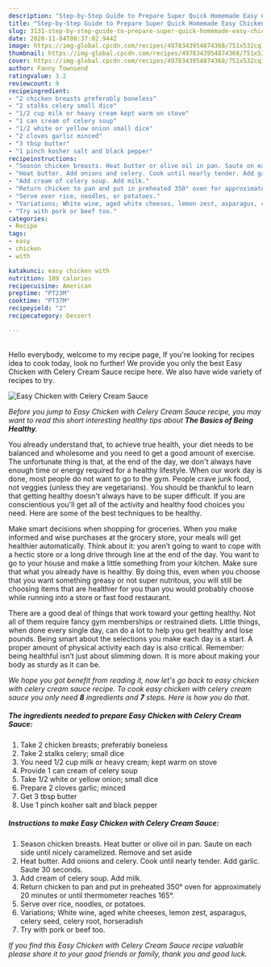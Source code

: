```yaml
---
description: "Step-by-Step Guide to Prepare Super Quick Homemade Easy Chicken with Celery Cream Sauce"
title: "Step-by-Step Guide to Prepare Super Quick Homemade Easy Chicken with Celery Cream Sauce"
slug: 3131-step-by-step-guide-to-prepare-super-quick-homemade-easy-chicken-with-celery-cream-sauce
date: 2020-11-04T08:37:02.944Z
image: https://img-global.cpcdn.com/recipes/4978343954874368/751x532cq70/easy-chicken-with-celery-cream-sauce-recipe-main-photo.jpg
thumbnail: https://img-global.cpcdn.com/recipes/4978343954874368/751x532cq70/easy-chicken-with-celery-cream-sauce-recipe-main-photo.jpg
cover: https://img-global.cpcdn.com/recipes/4978343954874368/751x532cq70/easy-chicken-with-celery-cream-sauce-recipe-main-photo.jpg
author: Fanny Townsend
ratingvalue: 3.2
reviewcount: 9
recipeingredient:
- "2 chicken breasts preferably boneless"
- "2 stalks celery small dice"
- "1/2 cup milk or heavy cream kept warm on stove"
- "1 can cream of celery soup"
- "1/2 white or yellow onion small dice"
- "2 cloves garlic minced"
- "3 tbsp butter"
- "1 pinch kosher salt and black pepper"
recipeinstructions:
- "Season chicken breasts. Heat butter or olive oil in pan. Saute on each side until nicely caramelized. Remove and set aside"
- "Heat butter. Add onions and celery. Cook until nearly tender. Add garlic. Saute 30 seconds."
- "Add cream of celery soup. Add milk."
- "Return chicken to pan and put in preheated 350° oven for approximately 20 minutes or until thermometer reaches 165°."
- "Serve over rice, noodles, or potatoes."
- "Variations; White wine, aged white cheeses, lemon zest, asparagus, celery seed, celery root, horseradish"
- "Try with pork or beef too."
categories:
- Recipe
tags:
- easy
- chicken
- with

katakunci: easy chicken with 
nutrition: 189 calories
recipecuisine: American
preptime: "PT23M"
cooktime: "PT37M"
recipeyield: "2"
recipecategory: Dessert

---
```

<br>
Hello everybody, welcome to my recipe page, If you're looking for recipes idea to cook today, look no further! We provide you only the best Easy Chicken with Celery Cream Sauce recipe here. We also have wide variety of recipes to try.
<br>


![Easy Chicken with Celery Cream Sauce](https://img-global.cpcdn.com/recipes/4978343954874368/751x532cq70/easy-chicken-with-celery-cream-sauce-recipe-main-photo.jpg)

<i>Before you jump to Easy Chicken with Celery Cream Sauce recipe, you may want to read this short interesting healthy tips about <strong>The Basics of Being Healthy</strong>.</i>

You already understand that, to achieve true health, your diet needs to be balanced and wholesome and you need to get a good amount of exercise. The unfortunate thing is that, at the end of the day, we don't always have enough time or energy required for a healthy lifestyle. When our work day is done, most people do not want to go to the gym. People crave junk food, not veggies (unless they are vegetarians). You should be thankful to learn that getting healthy doesn't always have to be super difficult. If you are conscientious you'll get all of the activity and healthy food choices you need. Here are some of the best techniques to be healthy.

Make smart decisions when shopping for groceries. When you make informed and wise purchases at the grocery store, your meals will get healthier automatically. Think about it: you aren’t going to want to cope with a hectic store or a long drive through line at the end of the day. You want to go to your house and make a little something from your kitchen. Make sure that what you already have is healthy. By doing this, even when you choose that you want something greasy or not super nutritous, you will still be choosing items that are healthier for you than you would probably choose while running into a store or fast food restaurant.

There are a good deal of things that work toward your getting healthy. Not all of them require fancy gym memberships or restrained diets. Little things, when done every single day, can do a lot to help you get healthy and lose pounds. Being smart about the selections you make each day is a start. A proper amount of physical activity each day is also critical. Remember: being healthful isn’t just about slimming down. It is more about making your body as sturdy as it can be. 


<i>We hope you got benefit from reading it, now let's go back to easy chicken with celery cream sauce recipe. To cook easy chicken with celery cream sauce you only need <strong>8</strong> ingredients and <strong>7</strong> steps. Here is how you do that.
</i>

##### The ingredients needed to prepare Easy Chicken with Celery Cream Sauce:

1. Take 2 chicken breasts; preferably boneless
1. Take 2 stalks celery; small dice
1. You need 1/2 cup milk or heavy cream; kept warm on stove
1. Provide 1 can cream of celery soup
1. Take 1/2 white or yellow onion; small dice
1. Prepare 2 cloves garlic; minced
1. Get 3 tbsp butter
1. Use 1 pinch kosher salt and black pepper


##### Instructions to make Easy Chicken with Celery Cream Sauce:

1. Season chicken breasts. Heat butter or olive oil in pan. Saute on each side until nicely caramelized. Remove and set aside
1. Heat butter. Add onions and celery. Cook until nearly tender. Add garlic. Saute 30 seconds.
1. Add cream of celery soup. Add milk.
1. Return chicken to pan and put in preheated 350° oven for approximately 20 minutes or until thermometer reaches 165°.
1. Serve over rice, noodles, or potatoes.
1. Variations; White wine, aged white cheeses, lemon zest, asparagus, celery seed, celery root, horseradish
1. Try with pork or beef too.


<i>If you find this Easy Chicken with Celery Cream Sauce recipe valuable please share it to your good friends or family, thank you and good luck.</i>
